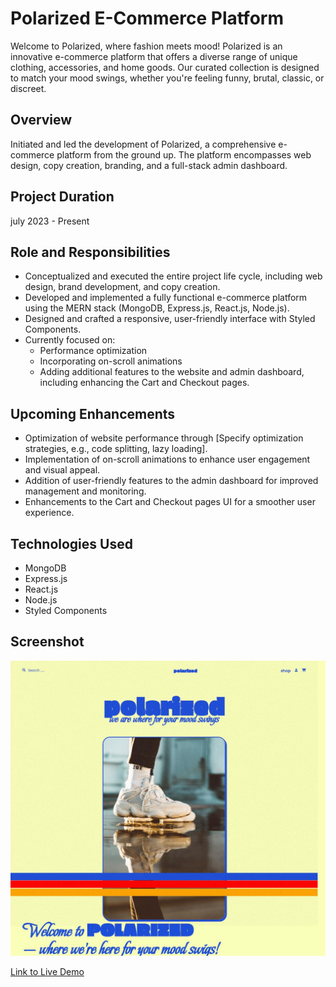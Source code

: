 # Polarized E-Commerce Platform

Welcome to Polarized, where fashion meets mood! Polarized is an innovative e-commerce platform that offers a diverse range of unique clothing, accessories, and home goods. Our curated collection is designed to match your mood swings, whether you're feeling funny, brutal, classic, or discreet.

## Overview

Initiated and led the development of Polarized, a comprehensive e-commerce platform from the ground up. The platform encompasses web design, copy creation, branding, and a full-stack admin dashboard.

## Project Duration

july 2023 - Present

## Role and Responsibilities

- Conceptualized and executed the entire project life cycle, including web design, brand development, and copy creation.
- Developed and implemented a fully functional e-commerce platform using the MERN stack (MongoDB, Express.js, React.js, Node.js).
- Designed and crafted a responsive, user-friendly interface with Styled Components.
- Currently focused on:
  - Performance optimization
  - Incorporating on-scroll animations
  - Adding additional features to the website and admin dashboard, including enhancing the Cart and Checkout pages.



## Upcoming Enhancements

- Optimization of website performance through [Specify optimization strategies, e.g., code splitting, lazy loading].
- Implementation of on-scroll animations to enhance user engagement and visual appeal.
- Addition of user-friendly features to the admin dashboard for improved management and monitoring.
- Enhancements to the Cart and Checkout pages UI for a smoother user experience.

## Technologies Used

- MongoDB
- Express.js
- React.js
- Node.js
- Styled Components


## Screenshot

![Project Screenshot](./public/screen.jpg)

[Link to Live Demo](https://polarized-store.onrender.com)
